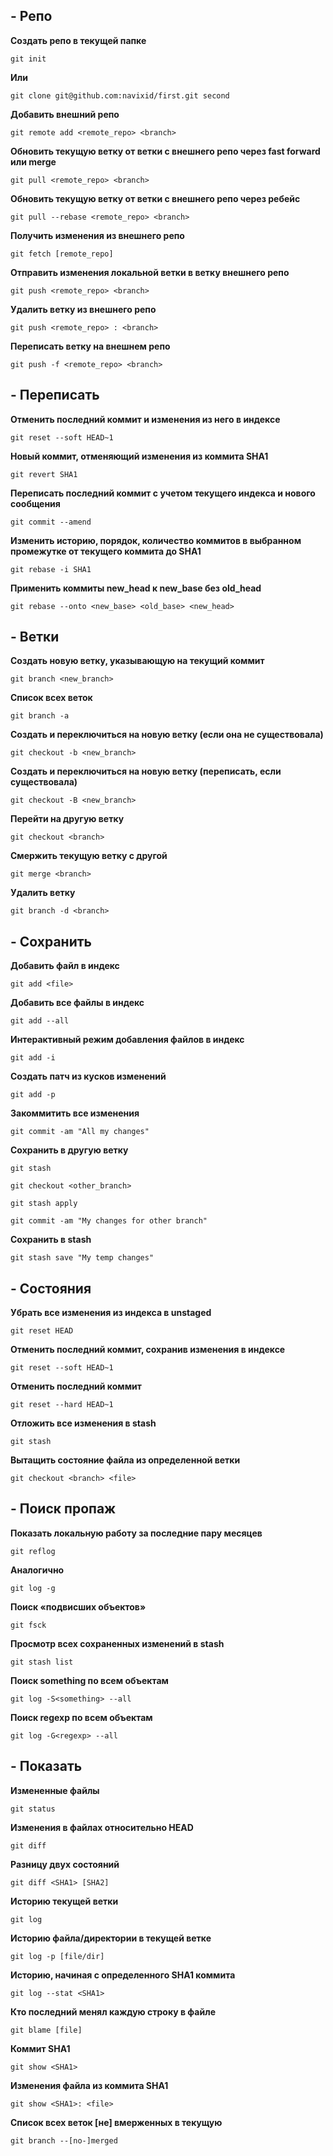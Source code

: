 ## - **Репо**

**Создать репо в текущей папке**

`git init`

**Или**

`git clone git@github.com:navixid/first.git second`

**Добавить внешний репо**

`git remote add <remote_repo> <branch>`

**Обновить текущую ветку от ветки с внешнего репо через fast forward или merge**

`git pull <remote_repo> <branch>`

**Обновить текущую ветку от ветки с внешнего репо через ребейс**

`git pull --rebase <remote_repo> <branch>`

**Получить изменения из внешнего репо**

`git fetch [remote_repo]`

**Отправить изменения локальной ветки в ветку внешнего репо**

`git push <remote_repo> <branch>`

**Удалить ветку из внешнего репо**

`git push <remote_repo> : <branch>`

**Переписать ветку на внешнем репо**

`git push -f <remote_repo> <branch>`



## - **Переписать**

**Отменить последний коммит и изменения из него в индексе**

`git reset --soft HEAD~1`

**Новый коммит, отменяющий изменения из коммита SHA1**

`git revert SHA1`

**Переписать последний коммит с учетом текущего индекса и нового сообщения**

`git commit --amend`

**Изменить историю, порядок, количество коммитов в выбранном промежутке от текущего коммита до SHA1**

`git rebase -i SHA1`

**Применить коммиты new_head к new_base без old_head**

`git rebase --onto <new_base> <old_base> <new_head>`

## - **Ветки**

**Создать новую ветку, указывающую на текущий коммит**

`git branch <new_branch>`

**Список всех веток**

`git branch -a`

**Создать и переключиться на новую ветку (если она не существовала)**

`git checkout -b <new_branch>`

**Создать и переключиться на новую ветку (переписать, если существовала)**

`git checkout -B <new_branch>`

**Перейти на другую ветку**

`git checkout <branch>`

**Смержить текущую ветку с другой**

`git merge <branch>`

**Удалить ветку**

`git branch -d <branch>`

## - **Сохранить**

**Добавить файл в индекс**

`git add <file>`

**Добавить все файлы в индекс**

`git add --all`

**Интерактивный режим добавления файлов в индекс**

`git add -i`

**Создать патч из кусков изменений**

`git add -p`

**Закоммитить все изменения**

`git commit -am "All my changes"`

**Сохранить в другую ветку**

`git stash`

`git checkout <other_branch>`

`git stash apply`

`git commit -am "My changes for other branch"`

**Сохранить в stash**

`git stash save "My temp changes"`

## - **Состояния**

**Убрать все изменения из индекса в unstaged**

`git reset HEAD`

**Отменить последний коммит, сохранив изменения в индексе**

`git reset --soft HEAD~1`

**Отменить последний коммит**

`git reset --hard HEAD~1`

**Отложить все изменения в stash**

`git stash`

**Вытащить состояние файла из определенной ветки**

`git checkout <branch> <file>`

## - **Поиск пропаж**

**Показать локальную работу за последние пару месяцев**

`git reflog`

**Аналогично**

`git log -g`

**Поиск «подвисших объектов»**

`git fsck`

**Просмотр всех сохраненных изменений в stash**

`git stash list`

**Поиск something по всем объектам**

`git log -S<something> --all`

**Поиск regexp по всем объектам**

`git log -G<regexp> --all`

## - **Показать**

**Измененные файлы**

`git status`

**Изменения в файлах относительно HEAD**

`git diff`

**Разницу двух состояний**

`git diff <SHA1> [SHA2]`

**Историю текущей ветки**

`git log`

**Историю файла/директории в текущей ветке**

`git log -p [file/dir]`

**Историю, начиная с определенного SHA1 коммита**

`git log --stat <SHA1>`

**Кто последний менял каждую строку в файле**

`git blame [file]`

**Коммит SHA1**

`git show <SHA1>`

**Изменения файла из коммита SHA1**

`git show <SHA1>: <file>`

**Список всех веток [не] вмерженных в текущую**

`git branch --[no-]merged`